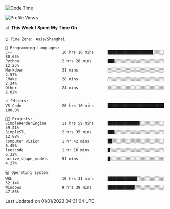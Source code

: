 <!--START_SECTION:waka-->
![Code Time](http://img.shields.io/badge/Code%20Time-521%20hrs%2059%20mins-blue)

![Profile Views](http://img.shields.io/badge/Profile%20Views-5-blue)

📊 **This Week I Spent My Time On** 

```text
⌚︎ Time Zone: Asia/Shanghai

💬 Programming Languages: 
C++                      16 hrs 16 mins      ████████████████████░░░░░   80.65% 
Python                   2 hrs 28 mins       ███░░░░░░░░░░░░░░░░░░░░░░   12.25% 
Markdown                 31 mins             ░░░░░░░░░░░░░░░░░░░░░░░░░   2.57% 
CMake                    28 mins             ░░░░░░░░░░░░░░░░░░░░░░░░░   2.34% 
Other                    24 mins             ░░░░░░░░░░░░░░░░░░░░░░░░░   2.02%

🔥 Editors: 
VS Code                  20 hrs 10 mins      █████████████████████████   100.0%

🐱‍💻 Projects: 
SimpleRenderEngine       11 hrs 59 mins      ██████████████░░░░░░░░░░░   59.41% 
SimpleSTL                2 hrs 35 mins       ███░░░░░░░░░░░░░░░░░░░░░░   12.88% 
computer vision          1 hr 42 mins        ██░░░░░░░░░░░░░░░░░░░░░░░   8.45% 
leetcode                 1 hr 16 mins        █░░░░░░░░░░░░░░░░░░░░░░░░   6.32% 
active_shape_models      51 mins             █░░░░░░░░░░░░░░░░░░░░░░░░   4.27%

💻 Operating System: 
WSL                      10 hrs 31 mins      █████████████░░░░░░░░░░░░   52.14% 
Windows                  9 hrs 39 mins       ████████████░░░░░░░░░░░░░   47.86%

```


 Last Updated on 01/01/2023 04:31:04 UTC
<!--END_SECTION:waka-->
